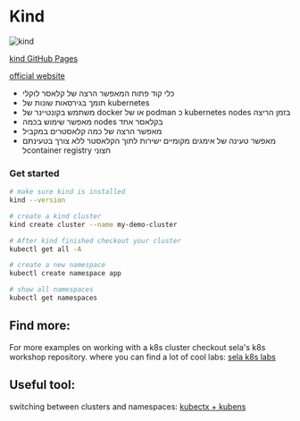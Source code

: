 
# Kind

![kind](../images/kind.png)

[kind GitHub Pages](https://github.com/kubernetes-sigs/kind)

[official website](https://kind.sigs.k8s.io/)


- כלי קוד פתוח המאפשר הרצה של קלאסר לוקלי
- תומך בגירסאות שונות של kubernetes
- משתמש בקונטיינר של docker או של podman כ kubernetes nodes בזמן הריצה
- מאפשר שימוש בכמה nodes בקלאסר אחד
- מאפשר הרצה של כמה קלאסטרים במקביל
- מאפשר טעינה של אימגים מקומיים ישירות לתוך הקלאסטר ללא צורך בטעינתם לcontainer registry  חצוני


### Get started
```sh
# make sure kind is installed
kind --version
```

```sh
# create a kind cluster
kind create cluster --name my-demo-cluster
```

```sh
# After kind finished checkout your cluster
kubectl get all -A
```

```sh
# create a new namespace
kubectl create namespace app
```

```sh
# show all namespaces
kubectl get namespaces
```

## Find more:
For more examples on working with a k8s cluster checkout sela's k8s workshop repository. where you can find a lot of cool labs:
[sela k8s labs](https://gitlab.com/sela-kubernetes-workshop)

## Useful tool:
switching between clusters and namespaces:
[kubectx + kubens](https://github.com/ahmetb/kubectx)

